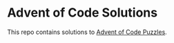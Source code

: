 # Advent of Code Solutions

This repo contains solutions to [Advent of Code Puzzles](https://adventofcode.com/).
